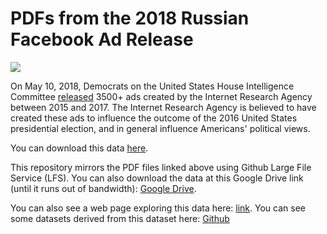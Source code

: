 # PDFs from the 2018 Russian Facebook Ad Release

<img src="https://media.githubusercontent.com/media/russian-ad-explorer/russian-ad-datasets/master/images/2016-01/P10003209.-000.png">

On May 10, 2018, Democrats on the United States House Intelligence Committee <a href="https://democrats-intelligence.house.gov/facebook-ads/social-media-advertisements.htm">released</a> 3500+ ads created by the Internet Research Agency between 2015 and 2017. The Internet Research Agency is believed to have created these ads to influence the outcome of the 2016 United States presidential election, and in general influence Americans' political views. 

You can download this data <a href="https://democrats-intelligence.house.gov/facebook-ads/social-media-advertisements.htm">here</a>. 

This repository mirrors the PDF files linked above using Github Large File Service (LFS). You can also download the data at this Google Drive link (until it runs out of bandwidth): <a href="https://drive.google.com/drive/folders/1amZI1m1wNm9muqqGay6kyOQPXov_sFji?usp=sharing">Google Drive</a>.

You can also see a web page exploring this data here: <a href="https://russian-ad-explorer.github.io">link</a>. You can see some datasets derived from this dataset here: <a href="https://github.com/russian-ad-explorer/russian-ad-datasets">Github</a>
